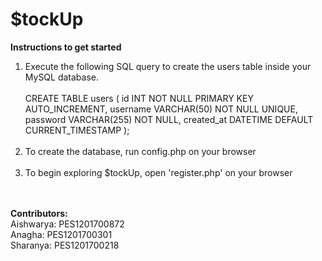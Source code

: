 # $tockUp

<b> Instructions to get started </b>
1. Execute the following SQL query to create the users table inside your MySQL database. <br> <br>
  CREATE TABLE users (
      id INT NOT NULL PRIMARY KEY AUTO_INCREMENT,
      username VARCHAR(50) NOT NULL UNIQUE, 
      password VARCHAR(255) NOT NULL, 
      created_at DATETIME DEFAULT CURRENT_TIMESTAMP 
  ); 
  <br> <br>
2. To create the database, run config.php on your browser <br> <br>
3. To begin exploring $tockUp, open 'register.php' on your browser <br> <br> <br>

**Contributors:** <br>
Aishwarya: PES1201700872 <br>
Anagha: PES1201700301 <br>
Sharanya: PES1201700218

